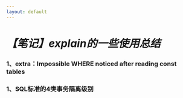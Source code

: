 ```yaml
---
layout: default
---
```


# _**【笔记】explain的一些使用总结**_


### 1、extra：Impossible WHERE noticed after reading const tables

    
    
### 1、SQL标准的4类事务隔离级别



    
